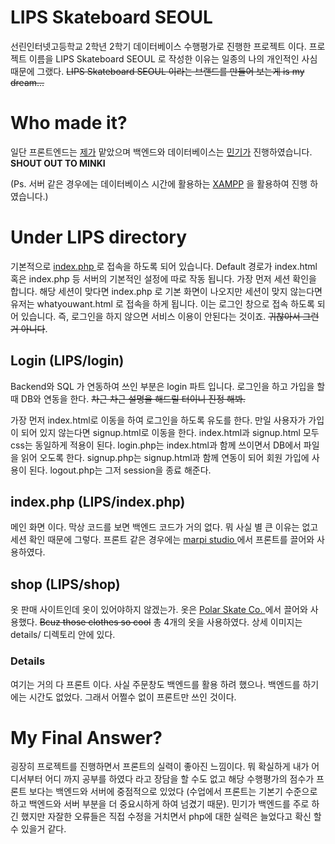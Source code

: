 # LIPS Skateboard SEOUL
선린인터넷고등학교 2학년 2학기 데이터베이스 수행평가로 진행한 프로젝트 이다. 프로젝트 이름을 LIPS Skateboard SEOUL 로 작성한 이유는 일종의 나의 개인적인 사심 때문에 그랬다. ~~LIPS Skateboard SEOUL 이라는 브랜드를 만들어 보는게 is my dream...~~

# Who made it?
일단 프론트엔드는 <a href="https://github.com/insung3511">제가</a>  맡았으며 백엔드와 데이터베이스는 <a href="https://github.com/recaedo">민기가</a>  진행하였습니다. __SHOUT OUT TO MINKI__ 

(Ps. 서버 같은 경우에는 데이터베이스 시간에 활용하는 <a href="https://www.apachefriends.org">XAMPP</a> 을 활용하여 진행 하였습니다.)

# Under __LIPS__ directory
기본적으로 <a href="./index.php"> index.php </a> 로 접속을 하도록 되어 있습니다. Default 경로가 index.html 혹은 index.php 등 서버의 기본적인 설정에 따로 작동 됩니다. 가장 먼저 세션 확인을 합니다. 해당 세션이 맞다면 index.php 로 기본 화면이 나오지만 세션이 맞지 않는다면 유저는 whatyouwant.html 로 접속을 하게 됩니다. 이는 로그인 창으로 접속 하도록 되어 있습니다. 즉, 로그인을 하지 않으면 서비스 이용이 안된다는 것이죠. ~~귀찮아서 그런거 아니다~~. 

## Login (LIPS/login)
Backend와 SQL 가 연동하여 쓰인 부분은 login 파트 입니다. 로그인을 하고 가입을 할때 DB와 연동을 한다. ~~차근 차근 설명을 해드릴 터이니 진정 해봐.~~

가장 먼저 index.html로 이동을 하여 로그인을 하도록 유도를 한다. 만일 사용자가 가입이 되어 있지 않는다면 signup.html로 이동을 한다. index.html과 signup.html 모두 css는 동일하게 적용이 된다. login.php는 index.html과 함께 쓰이면서 DB에서 파일을 읽어 오도록 한다. signup.php는 signup.html과 함께 연동이 되어 회원 가입에 사용이 된다. logout.php는 그저 session을 종료 해준다. 

## index.php (LIPS/index.php)
메인 화면 이다. 막상 코드를 보면 백엔드 코드가 거의 없다. 뭐 사실 별 큰 이유는 없고 세션 확인 때문에 그렇다. 프론트 같은 경우에는 <a href="https://marpi.studio"> marpi studio </a> 에서 프론트를 끌어와 사용하였다. 

## shop (LIPS/shop)
옷 판매 사이트인데 옷이 있어야하지 않겠는가. 옷은 <a href="http://polarskateco.com"> Polar Skate Co. </a> 에서 끌어와 사용했다. ~~Bcuz those clothes so cool~~ 총 4개의 옷을 사용하였다. 상세 이미지는 details/ 디렉토리 안에 있다.

### Details
여기는 거의 다 프론트 이다. 사실 주문창도 백엔드를 활용 하려 했으나. 백엔드를 하기에는 시간도 없었다. 그래서 어쩔수 없이 프론트만 쓰인 것이다.

# My Final Answer?
굉장히 프로젝트를 진행하면서 프론트의 실력이 좋아진 느낌이다. 뭐 확실하게 내가 어디서부터 어디 까지 공부를 하였다 라고 장담을 할 수도 없고 해당 수행평가의 점수가 프론트 보다는 백엔드와 서버에 중점적으로 있었다 (수업에서 프론트는 기본기 수준으로 하고 백엔드와 서버 부분을 더 중요시하게 하여 넘겼기 때문). 민기가 백엔드를 주로 하긴 했지만 자잘한 오류들은 직접 수정을 거치면서 php에 대한 실력은 늘었다고 확신 할 수 있을거 같다.  